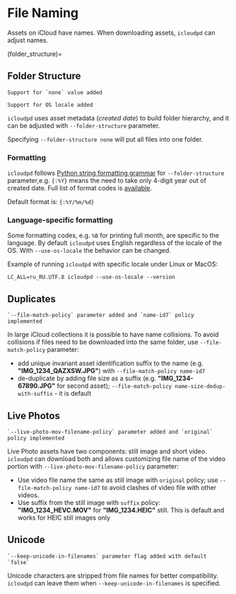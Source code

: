 # File Naming

Assets on iCloud have names. When downloading assets, `icloudpd` can adjust names.

(folder_structure)=
## Folder Structure

```{versionchanged} 1.7.0
Support for `none` value added
```
```{versionchanged} 1.22.0
Support for OS locale added
```

`icloudpd` uses asset metadata (_created date_) to build folder hierarchy, and it can be adjusted with `--folder-structure` parameter.

Specifying `--folder-structure none` will put all files into one folder.

### Formatting

`icloudpd` follows [Python string formatting grammar](https://docs.python.org/3/library/string.html#formatstrings) for `--folder-structure` parameter,e.g. `{:%Y}` means the need to take only 4-digit year out of created date. Full list of format codes is [available](https://docs.python.org/3/library/datetime.html#strftime-and-strptime-format-codes).

Default format is: `{:%Y/%m/%d}`

### Language-specific formatting

Some formatting codes, e.g. `%B` for printing full month, are specific to the language. By default `icloudpd` uses English regardless of the locale of the OS. With `--use-os-locale` the behavior can be changed.

Example of running `icloudpd` with  specific locale under Linux or MacOS:

```shell
LC_ALL=ru_RU.UTF.8 icloudpd --use-os-locale --version
```

## Duplicates

```{versionchanged} 1.20.0
`--file-match-policy` parameter added and `name-id7` policy implemented
```

In large iCloud collections it is possible to have name collisions. To avoid collisions if files need to be downloaded into the same folder, use `--file-match-policy` parameter:
- add unique invariant asset identification suffix to the name (e.g. **"IMG_1234_QAZXSW.JPG"**) with `--file-match-policy name-id7`
- de-duplicate by adding file size as a suffix (e.g. **"IMG_1234-67890.JPG"** for second asset); `--file-match-policy name-size-dedup-with-suffix` - it is default

## Live Photos

```{versionchanged} 1.18.0
`--live-photo-mov-filename-policy` parameter added and `original` policy implemented
```

Live Photo assets have two components: still image and short video. `icloudpd` can download both and allows customizing file name of the video portion with `--live-photo-mov-filename-policy` parameter:

- Use video file name the same as still image with `original` policy; use `--file-match-policy name-id7` to avoid clashes of video file with other videos.
- Use suffix from the still image with `suffix` policy: **"IMG_1234_HEVC.MOV"** for **"IMG_1234.HEIC"** still. This is default and works for HEIC still images only

## Unicode

```{versionchanged} 1.18.0
`--keep-unicode-in-filenames` parameter flag added with default `false` 
```

Unicode characters are stripped from file names for better compatibility. `icloudpd` can leave them when `--keep-unicode-in-filenames` is specified.
